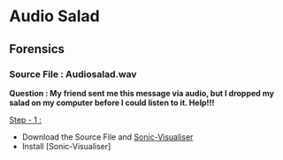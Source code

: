 # Audio Salad

## Forensics

### Source File : Audiosalad.wav
**Question : My friend sent me this message via audio, but I dropped my salad on my computer before I could listen to it. Help!!!**

<ins>Step - 1<ins> : 
- Download the Source File and [Sonic-Visualiser](https://www.sonicvisualiser.org/)
- Install [Sonic-Visualiser]


